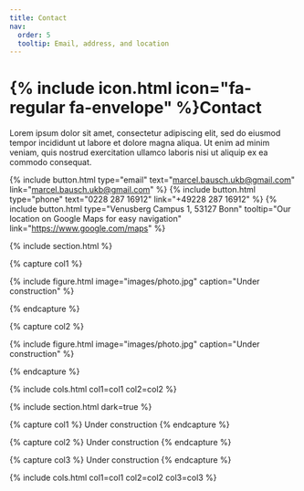 ```yaml
---
title: Contact
nav:
  order: 5
  tooltip: Email, address, and location
---
```


# {% include icon.html icon="fa-regular fa-envelope" %}Contact

Lorem ipsum dolor sit amet, consectetur adipiscing elit, sed do eiusmod tempor
incididunt ut labore et dolore magna aliqua. Ut enim ad minim veniam, quis
nostrud exercitation ullamco laboris nisi ut aliquip ex ea commodo consequat.

{%
  include button.html
  type="email"
  text="marcel.bausch.ukb@gmail.com"
  link="marcel.bausch.ukb@gmail.com"
%}
{%
  include button.html
  type="phone"
  text="0228 287 16912"
  link="+49228 287 16912"
%}
{%
  include button.html
  type="Venusberg Campus 1, 53127 Bonn"
  tooltip="Our location on Google Maps for easy navigation"
  link="https://www.google.com/maps"
%}

{% include section.html %}

{% capture col1 %}

{%
  include figure.html
  image="images/photo.jpg"
  caption="Under construction"
%}

{% endcapture %}

{% capture col2 %}

{%
  include figure.html
  image="images/photo.jpg"
  caption="Under construction"
%}

{% endcapture %}

{% include cols.html col1=col1 col2=col2 %}

{% include section.html dark=true %}

{% capture col1 %}
Under construction
{% endcapture %}

{% capture col2 %}
Under construction
{% endcapture %}

{% capture col3 %}
Under construction
{% endcapture %}

{% include cols.html col1=col1 col2=col2 col3=col3 %}
